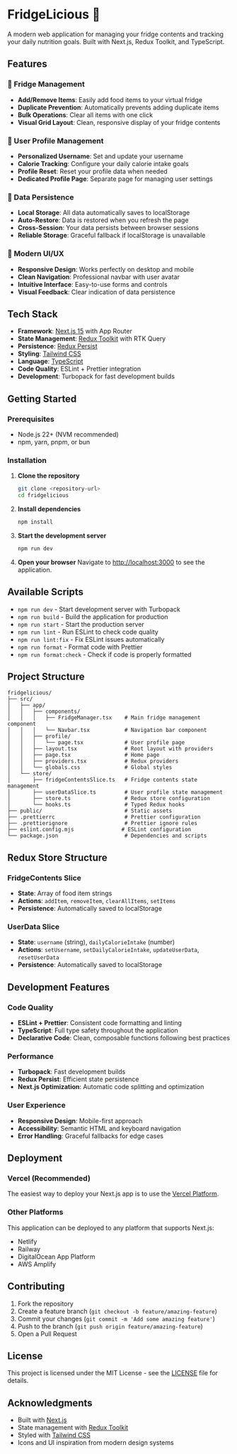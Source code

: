# FridgeLicious 🍎

A modern web application for managing your fridge contents and tracking your daily nutrition goals. Built with Next.js, Redux Toolkit, and TypeScript.

## Features

### 🥗 Fridge Management

- **Add/Remove Items**: Easily add food items to your virtual fridge
- **Duplicate Prevention**: Automatically prevents adding duplicate items
- **Bulk Operations**: Clear all items with one click
- **Visual Grid Layout**: Clean, responsive display of your fridge contents

### 👤 User Profile Management

- **Personalized Username**: Set and update your username
- **Calorie Tracking**: Configure your daily calorie intake goals
- **Profile Reset**: Reset your profile data when needed
- **Dedicated Profile Page**: Separate page for managing user settings

### 💾 Data Persistence

- **Local Storage**: All data automatically saves to localStorage
- **Auto-Restore**: Data is restored when you refresh the page
- **Cross-Session**: Your data persists between browser sessions
- **Reliable Storage**: Graceful fallback if localStorage is unavailable

### 🎨 Modern UI/UX

- **Responsive Design**: Works perfectly on desktop and mobile
- **Clean Navigation**: Professional navbar with user avatar
- **Intuitive Interface**: Easy-to-use forms and controls
- **Visual Feedback**: Clear indication of data persistence

## Tech Stack

- **Framework**: [Next.js 15](https://nextjs.org/) with App Router
- **State Management**: [Redux Toolkit](https://redux-toolkit.js.org/) with RTK Query
- **Persistence**: [Redux Persist](https://github.com/rt2zz/redux-persist)
- **Styling**: [Tailwind CSS](https://tailwindcss.com/)
- **Language**: [TypeScript](https://www.typescriptlang.org/)
- **Code Quality**: ESLint + Prettier integration
- **Development**: Turbopack for fast development builds

## Getting Started

### Prerequisites

- Node.js 22+ (NVM recommended)
- npm, yarn, pnpm, or bun

### Installation

1. **Clone the repository**

   ```bash
   git clone <repository-url>
   cd fridgelicious
   ```

2. **Install dependencies**

   ```bash
   npm install
   ```

3. **Start the development server**

   ```bash
   npm run dev
   ```

4. **Open your browser**
   Navigate to [http://localhost:3000](http://localhost:3000) to see the application.

## Available Scripts

- `npm run dev` - Start development server with Turbopack
- `npm run build` - Build the application for production
- `npm run start` - Start the production server
- `npm run lint` - Run ESLint to check code quality
- `npm run lint:fix` - Fix ESLint issues automatically
- `npm run format` - Format code with Prettier
- `npm run format:check` - Check if code is properly formatted

## Project Structure

```text
fridgelicious/
├── src/
│   ├── app/
│   │   ├── components/
│   │   │   ├── FridgeManager.tsx    # Main fridge management component
│   │   │   └── Navbar.tsx           # Navigation bar component
│   │   ├── profile/
│   │   │   └── page.tsx             # User profile page
│   │   ├── layout.tsx               # Root layout with providers
│   │   ├── page.tsx                 # Home page
│   │   ├── providers.tsx            # Redux providers
│   │   └── globals.css              # Global styles
│   └── store/
│       ├── fridgeContentsSlice.ts   # Fridge contents state management
│       ├── userDataSlice.ts         # User profile state management
│       ├── store.ts                 # Redux store configuration
│       └── hooks.ts                 # Typed Redux hooks
├── public/                          # Static assets
├── .prettierrc                      # Prettier configuration
├── .prettierignore                  # Prettier ignore rules
├── eslint.config.mjs               # ESLint configuration
└── package.json                     # Dependencies and scripts
```

## Redux Store Structure

### FridgeContents Slice

- **State**: Array of food item strings
- **Actions**: `addItem`, `removeItem`, `clearAllItems`, `setItems`
- **Persistence**: Automatically saved to localStorage

### UserData Slice

- **State**: `username` (string), `dailyCalorieIntake` (number)
- **Actions**: `setUsername`, `setDailyCalorieIntake`, `updateUserData`, `resetUserData`
- **Persistence**: Automatically saved to localStorage

## Development Features

### Code Quality

- **ESLint + Prettier**: Consistent code formatting and linting
- **TypeScript**: Full type safety throughout the application
- **Declarative Code**: Clean, composable functions following best practices

### Performance

- **Turbopack**: Fast development builds
- **Redux Persist**: Efficient state persistence
- **Next.js Optimization**: Automatic code splitting and optimization

### User Experience

- **Responsive Design**: Mobile-first approach
- **Accessibility**: Semantic HTML and keyboard navigation
- **Error Handling**: Graceful fallbacks for edge cases

## Deployment

### Vercel (Recommended)

The easiest way to deploy your Next.js app is to use the [Vercel Platform](https://vercel.com/new?utm_medium=default-template&filter=next.js&utm_source=create-next-app&utm_campaign=create-next-app-readme).

### Other Platforms

This application can be deployed to any platform that supports Next.js:

- Netlify
- Railway
- DigitalOcean App Platform
- AWS Amplify

## Contributing

1. Fork the repository
2. Create a feature branch (`git checkout -b feature/amazing-feature`)
3. Commit your changes (`git commit -m 'Add some amazing feature'`)
4. Push to the branch (`git push origin feature/amazing-feature`)
5. Open a Pull Request

## License

This project is licensed under the MIT License - see the [LICENSE](LICENSE) file for details.

## Acknowledgments

- Built with [Next.js](https://nextjs.org/)
- State management with [Redux Toolkit](https://redux-toolkit.js.org/)
- Styled with [Tailwind CSS](https://tailwindcss.com/)
- Icons and UI inspiration from modern design systems
